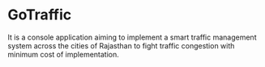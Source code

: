 # GoTraffic
It is a console application aiming to implement a smart traffic management system across the cities of Rajasthan to fight traffic congestion with minimum cost of implementation.
